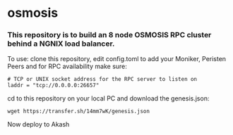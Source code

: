 # osmosis

### This repository is to build an 8 node OSMOSIS RPC cluster behind a NGNIX load balancer.

To use: clone this repository, edit config.toml to add your Moniker, Peristen Peers and for RPC availability make sure:
```  
# TCP or UNIX socket address for the RPC server to listen on  
laddr = "tcp://0.0.0.0:26657"  
```  
cd to this repository on your local PC and download the genesis.json:
```  
wget https://transfer.sh/14mm7wK/genesis.json  
```  

Now deploy to Akash
